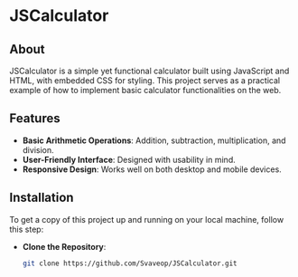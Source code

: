 # JSCalculator
## About

JSCalculator is a simple yet functional calculator built using JavaScript and HTML, with embedded CSS for styling. This project serves as a practical example of how to implement basic calculator functionalities on the web.

## Features

- **Basic Arithmetic Operations**: Addition, subtraction, multiplication, and division.
- **User-Friendly Interface**: Designed with usability in mind.
- **Responsive Design**: Works well on both desktop and mobile devices.

## Installation

To get a copy of this project up and running on your local machine, follow this step:

 - **Clone the Repository**:
   ```bash
   git clone https://github.com/Svaveop/JSCalculator.git
   ```
